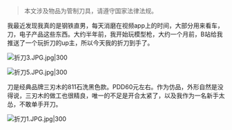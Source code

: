 > 本文涉及物品为管制刀具，请遵守国家法律法规。

我最近发现我真的是钢铁直男，每天消磨在视频app上的时间，大部分用来看车，刀，电子产品这些东西。大约半年前，我开始玩模型枪，大约一个月前，B站给我推送了一个玩折刀的up主，所以今天我的折刀到手了。

![折刀3.JPG.jpg|300](https://cdn.jsdelivr.net/gh/githubb1og/tuchuang/img/%E6%8A%98%E5%88%803.JPG.jpg)

![折刀5.JPG.jpg|300](https://cdn.jsdelivr.net/gh/githubb1og/tuchuang/img/%E6%8A%98%E5%88%805.JPG.jpg)

刀是经典品牌三刃木的811石洗黑色款。PDD60元左右。作为仿品，外形自然是没得说，三刃木的做工也很精良，唯一的不足是开合太紧了，以及我作为一名新手太怂，不敢单手开刀。

![折刀1.JPG.jpg|300](https://cdn.jsdelivr.net/gh/githubb1og/tuchuang/img/%E6%8A%98%E5%88%801.JPG.jpg)

<!-- ##{"timestamp":1680743561}## -->